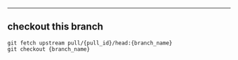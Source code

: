 
-   -   -

## checkout this branch

```
git fetch upstream pull/{pull_id}/head:{branch_name}
git checkout {branch_name}
``` 
